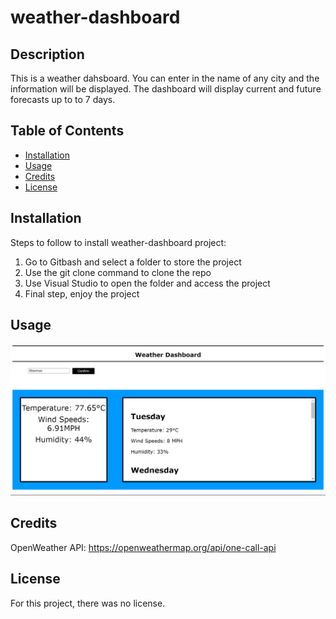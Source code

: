 # weather-dashboard

## Description

This is a weather dahsboard. You can enter in the name of any city and the information will be displayed. The dashboard will display current and future forecasts up to to 7 days.

## Table of Contents

- [Installation](#installation)
- [Usage](#usage)
- [Credits](#credits)
- [License](#license)

## Installation

Steps to follow to install weather-dashboard project:
1. Go to Gitbash and select a folder to store the project
2. Use the git clone command to clone the repo
3. Use Visual Studio to open the folder and access the project
4. Final step, enjoy the project

## Usage

![alt text](/assets/images/Screenshot1.png)

## Credits

OpenWeather API: https://openweathermap.org/api/one-call-api

## License

For this project, there was no license.